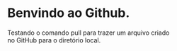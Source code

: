 # Benvindo ao Github.
Testando o comando pull para trazer um arquivo criado
<br>no GitHub para o diretório local.</br>
